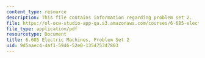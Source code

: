 ```yaml
---
content_type: resource
description: This file contains information regarding problem set 2.
file: https://ol-ocw-studio-app-qa.s3.amazonaws.com/courses/6-685-electric-machines-fall-2013/9d5aaec44af1594652e0135475347803_MIT6_685F13_ps02.pdf
file_type: application/pdf
resourcetype: Document
title: 6.685 Electric Machines, Problem Set 2
uid: 9d5aaec4-4af1-5946-52e0-135475347803
---
```

